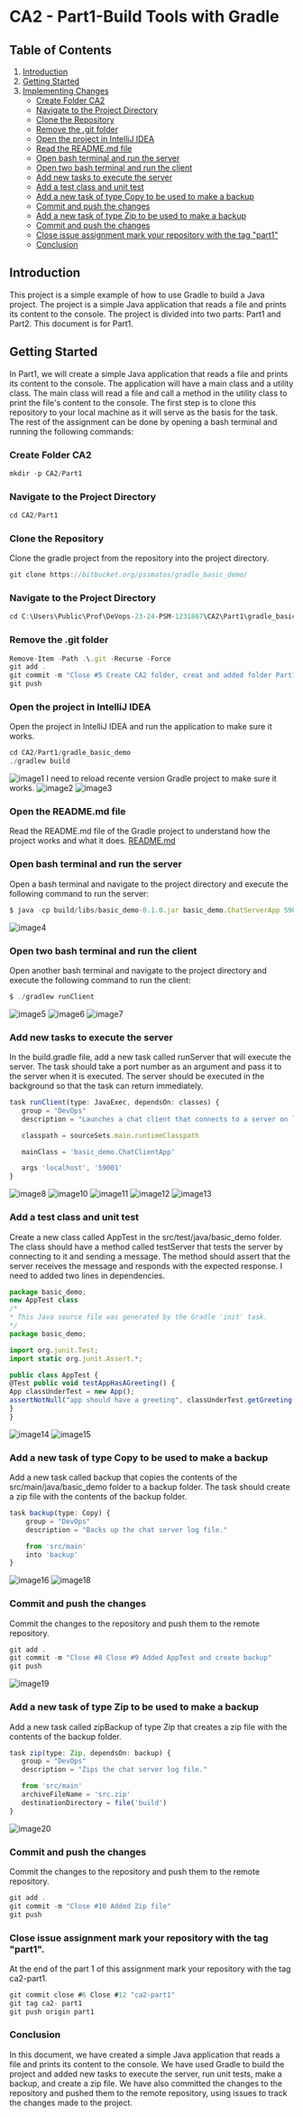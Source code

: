 # CA2 - Part1-Build Tools with Gradle

## Table of Contents

1. [Introduction](#Introduction)
2. [Getting Started](#Getting-Started)
3. [Implementing Changes](#Implementing-Changes)
   - [Create Folder CA2](#Create-Folder-CA2)
   - [Navigate to the Project Directory](#Navigate-to-the-Project-Directory)
   - [Clone the Repository](#Clone-the-Repository)
   - [Remove the .git folder](#Remove-the-git-folder)
   - [Open the project in IntelliJ IDEA](#Open-the-project-in-IntelliJ-IDEA)
   - [Read the README.md file](#Read-the-README.md-file)
   - [Open bash terminal and run the server](#Open-bash-terminal-and-run-the-server)
   - [Open two bash terminal and run the client](#Open-two-bash-terminal-and-run-the-client)
   - [Add new tasks to execute the server](#Add-new-tasks-to-execute-the-server)
   - [Add a test class and unit test](#Add-a-test-class-and-unit-test)
   - [Add a new task of type Copy to be used to make a backup](#Add-a-new-task-of-type-Copy-to-be-used-to-make-a-backup)
   - [Commit and push the changes](#Commit-and-push-the-changes)
   - [Add a new task of type Zip to be used to make a backup](#Add-a-new-task-of-type-Zip-to-be-used-to-make-a-backup)
   - [Commit and push the changes](#Commit-and-push-the-changes-1)
   - [Close issue assignment mark your repository with the tag "part1"](#Close-issue-assignment-mark-your-repository-with-the-tag-"part1")
   - [Conclusion](#Conclusion)

## Introduction
This project is a simple example of how to use Gradle to build a Java project. The project is a simple Java application that reads a file and prints its content to the console. The project is divided into two parts: Part1 and Part2. This document is for Part1.

## Getting Started
In Part1, we will create a simple Java application that reads a file and prints its content to the console. The application will have a main class and a utility class. The main class will read a file and call a method in the utility class to print the file's content to the console.
The first step is to clone this repository to your local machine as it will serve as the basis for the task. The rest of the assignment can be done by opening a bash terminal and running the following commands:

### Create Folder CA2
```javascript
mkdir -p CA2/Part1
```
### Navigate to the Project Directory
```javascript
cd CA2/Part1
```
### Clone the Repository
Clone the gradle project from the repository into the project directory.
```javascript
git clone https://bitbucket.org/pssmatos/gradle_basic_demo/
```
### Navigate to the Project Directory
```javascript
cd C:\Users\Public\Prof\DeVops-23-24-PSM-1231867\CA2\Part1\gradle_basic_demo
```
### Remove the .git folder
```javascript
Remove-Item -Path .\.git -Recurse -Force
git add .
git commit -m "Close #5 Create CA2 folder, creat and added folder Part1 to CA2 folder and clone gradle basic."
git push
```
### Open the project in IntelliJ IDEA
Open the project in IntelliJ IDEA and run the application to make sure it works.
```javascript
cd CA2/Part1/gradle_basic_demo
./gradlew build
```
![image1](CA2-Part1-1.png)
I need to reload recente version Gradle project to make sure it works.
![image2](CA2-Part1-2.png)
![image3](CA2-Part1-3.png)

### Open the README.md file
Read the README.md file of the Gradle project to understand how the project works and what it does.
[README.md](https://bitbucket.org/pssmatos/gradle_basic_demo/src/master/README.md)

### Open bash terminal and run the server
Open a bash terminal and navigate to the project directory and execute the following command to run the server:
```javascript
$ java -cp build/libs/basic_demo-0.1.0.jar basic_demo.ChatServerApp 59001
```
![image4](CA2-Part1-4.png)

### Open two bash terminal and run the client
Open another bash terminal and navigate to the project directory and execute the following command to run the client:
```javascript
$ ./gradlew runClient
```
![image5](CA2-Part1-5.png)
![image6](CA2-Part1-6.png)
![image7](CA2-Part1-7.png)

### Add new tasks to execute the server
In the build.gradle file, add a new task called runServer that will execute the server. The task should take a port number as an argument and pass it to the server when it is executed. The server should be executed in the background so that the task can return immediately.
```javascript
task runClient(type: JavaExec, dependsOn: classes) {
   group = "DevOps"
   description = "Launches a chat client that connects to a server on localhost:59001 "

   classpath = sourceSets.main.runtimeClasspath

   mainClass = 'basic_demo.ChatClientApp'

   args 'localhost', '59001'
}
```
![image8](CA2-Part1-8.png)
![image10](CA2-Part1-10.png)
![image11](CA2-Part1-11.png)
![image12](CA2-Part1-12.png)
![image13](CA2-Part1-13.png)

### Add a test class and unit test
Create a new class called AppTest in the src/test/java/basic_demo folder. The class should have
a method called testServer that tests the server by connecting to it and sending a message. The method
should assert that the server receives the message and responds with the expected response.
I need to added two lines in dependencies.
```javascript
package basic_demo;
new AppTest class
/*
* This Java source file was generated by the Gradle 'init' task.
*/
package basic_demo;

import org.junit.Test;
import static org.junit.Assert.*;

public class AppTest {
@Test public void testAppHasAGreeting() {
App classUnderTest = new App();
assertNotNull("app should have a greeting", classUnderTest.getGreeting());
}
}
```
![image14](CA2-Part1-14.png)
![image15](CA2-Part1-15.png)

### Add a new task of type Copy to be used to make a backup
Add a new task called backup that copies the contents of the src/main/java/basic_demo folder to a backup folder. The task should create a zip file with the contents of the backup folder.
```javascript
task backup(type: Copy) {
    group = "DevOps"
    description = "Backs up the chat server log file."

    from 'src/main'
    into 'backup'
}
```
![image16](CA2-Part1-16.png)
![image18](CA2-Part1-18.png)

### Commit and push the changes
Commit the changes to the repository and push them to the remote repository.
```javascript
git add .
git commit -m "Close #8 Close #9 Added AppTest and create backup"
git push
```
![image19](CA2-Part1-19.png)

### Add a new task of type Zip to be used to make a backup
Add a new task called zipBackup of type Zip that creates a zip file with the contents of the backup folder.
```javascript
task zip(type: Zip, dependsOn: backup) {
   group = "DevOps"
   description = "Zips the chat server log file."

   from 'src/main'
   archiveFileName = 'src.zip'
   destinationDirectory = file('build')
}
```
![image20](CA2-Part1-20.png)

### Commit and push the changes
Commit the changes to the repository and push them to the remote repository.
```javascript
git add .
git commit -m "Close #10 Added Zip file"
git push
```
### Close issue assignment mark your repository with the tag "part1".
At the end of the part 1 of this assignment mark your repository with the tag
ca2-part1.
```javascript
git commit close #6 Close #12 "ca2-part1"
git tag ca2- part1
git push origin part1
```

### Conclusion
In this document, we have created a simple Java application that reads a file and prints its content to the console. 
We have used Gradle to build the project and added new tasks to execute the server, run unit tests, make a backup, and create a zip file. 
We have also committed the changes to the repository and pushed them to the remote repository, using issues to track the changes made to the project.



